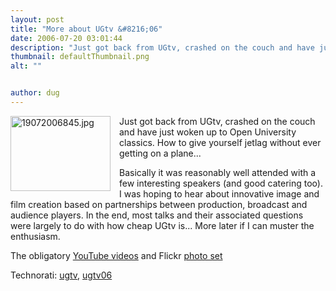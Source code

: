 ```yaml
---
layout: post
title: "More about UGtv &#8216;06"
date: 2006-07-20 03:01:44
description: "Just got back from UGtv, crashed on the couch and have just woken up to Open University classics. How to give yourself jetlag without ever getting on a plane&#8230; Basically it was reasonably well attended with a few interesting speakers&#8230;"
thumbnail: defaultThumbnail.png
alt: ""


author: dug
---
```


<p><a href="http://www.donkeyontheedge.com/i/19072006845.jpg"><img alt="19072006845.jpg" src="http://www.donkeyontheedge.com/i/19072006845-thumb.jpg" width="160" height="120" style="float:left;margin:0 1em 0 0" /></a>Just got back from UGtv, crashed on the couch and have just woken up to Open University classics. How to give yourself jetlag without ever getting on a plane... </p>

<p>Basically it was reasonably well attended with a few interesting speakers (and good catering too). I was hoping to hear about innovative image and film creation based on partnerships between production, broadcast and audience players. In the end, most talks and their associated questions were largely to do with how cheap UGtv is... More later if I can muster the enthusiasm.</p>

<p>The obligatory <a href="http://www.youtube.com/view_play_list?p=B2D73535F25536DE">YouTube videos</a> and Flickr <a href="http://www.flickr.com/photos/bozo/sets/72157594205482100/">photo set</a></p>

<p>Technorati: <a href="http://technorati.com/tag/ugtv" rel="tag">ugtv</a>, <a href="http://technorati.com/tag/ugtv06" rel="tag">ugtv06</a></p>


<!-- flock -->
